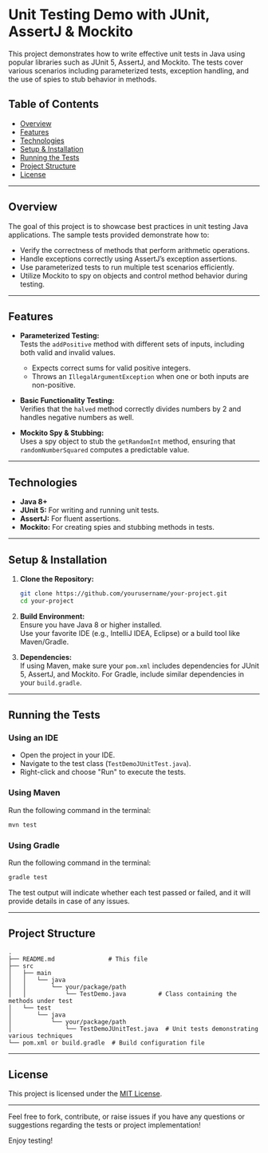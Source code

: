 

# Unit Testing Demo with JUnit, AssertJ & Mockito

This project demonstrates how to write effective unit tests in Java using popular libraries such as JUnit 5, AssertJ, and Mockito. The tests cover various scenarios including parameterized tests, exception handling, and the use of spies to stub behavior in methods.

## Table of Contents

- [Overview](#overview)
- [Features](#features)
- [Technologies](#technologies)
- [Setup & Installation](#setup--installation)
- [Running the Tests](#running-the-tests)
- [Project Structure](#project-structure)
- [License](#license)

---

## Overview

The goal of this project is to showcase best practices in unit testing Java applications. The sample tests provided demonstrate how to:

- Verify the correctness of methods that perform arithmetic operations.
- Handle exceptions correctly using AssertJ’s exception assertions.
- Use parameterized tests to run multiple test scenarios efficiently.
- Utilize Mockito to spy on objects and control method behavior during testing.

---

## Features

- **Parameterized Testing:**  
  Tests the `addPositive` method with different sets of inputs, including both valid and invalid values.  
  - Expects correct sums for valid positive integers.
  - Throws an `IllegalArgumentException` when one or both inputs are non-positive.

- **Basic Functionality Testing:**  
  Verifies that the `halved` method correctly divides numbers by 2 and handles negative numbers as well.

- **Mockito Spy & Stubbing:**  
  Uses a spy object to stub the `getRandomInt` method, ensuring that `randomNumberSquared` computes a predictable value.

---

## Technologies

- **Java 8+**
- **JUnit 5:** For writing and running unit tests.
- **AssertJ:** For fluent assertions.
- **Mockito:** For creating spies and stubbing methods in tests.

---

## Setup & Installation

1. **Clone the Repository:**

   ```bash
   git clone https://github.com/yourusername/your-project.git
   cd your-project
   ```

2. **Build Environment:**  
   Ensure you have Java 8 or higher installed.  
   Use your favorite IDE (e.g., IntelliJ IDEA, Eclipse) or a build tool like Maven/Gradle.

3. **Dependencies:**  
   If using Maven, make sure your `pom.xml` includes dependencies for JUnit 5, AssertJ, and Mockito. For Gradle, include similar dependencies in your `build.gradle`.

---

## Running the Tests

### Using an IDE

- Open the project in your IDE.
- Navigate to the test class (`TestDemoJUnitTest.java`).
- Right-click and choose "Run" to execute the tests.

### Using Maven

Run the following command in the terminal:

```bash
mvn test
```

### Using Gradle

Run the following command in the terminal:

```bash
gradle test
```

The test output will indicate whether each test passed or failed, and it will provide details in case of any issues.

---

## Project Structure

```
.
├── README.md               # This file
├── src
│   ├── main
│   │   └── java
│   │       └── your/package/path
│   │           └── TestDemo.java         # Class containing the methods under test
│   └── test
│       └── java
│           └── your/package/path
│               └── TestDemoJUnitTest.java  # Unit tests demonstrating various techniques
└── pom.xml or build.gradle  # Build configuration file
```

---

## License

This project is licensed under the [MIT License](LICENSE).

---

Feel free to fork, contribute, or raise issues if you have any questions or suggestions regarding the tests or project implementation!

Enjoy testing!
